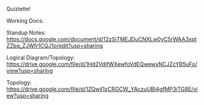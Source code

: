 Quizlette!


Working Docs:

Standup Notes: https://docs.google.com/document/d/12zSjTMEJDuCNXLw0yC5rWAA3xptZZbq_ZJWfr1CQJ1o/edit?usp=sharing

Logical Diagram/Topology: https://drive.google.com/file/d/1Hd2VdjfWXewfoVdEQwewxNCJZcYB5uFo/view?usp=sharing

Topology: https://drive.google.com/file/d/1ZQwiI1xCRGCW_YAczuUBI4gfMP3iTG8E/view?usp=sharing
